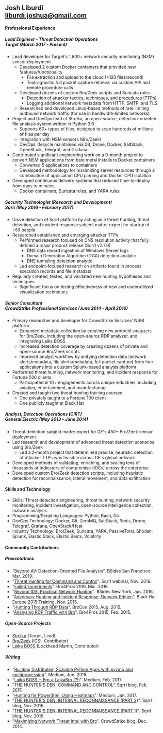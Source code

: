 ## Josh Liburdi <br/> liburdi.joshua@gmail.com
#### Professional Experience
##### Lead Engineer - Threat Detection Operations <br/> Target (March 2017 - Present)
- Lead developer for Target's 1,800+ network security monitoring (NSM) sensor deployment
  - Developed 2 custom Docker containers that provided new features/functionality
      - File extraction and upload to the cloud (>120 files/second)
      - Tool-agnostic full packet capture retrieval via custom API and remote procedure calls
  - Developed dozens of custom Bro/Zeek scripts and Suricata rules
      - Detection of attacker tactics, techniques, and procedures (TTPs)
      - Logging additional network metadata from HTTP, SMTP, and TLS
  - Researched and developed Linux-based methods of rate limiting outbound network traffic (for use in bandwidth-limited networks)
- Project and DevOps lead of Strelka, an open-source, detection-oriented file analysis system written in Python 3.6
  - Supports 60+ types of files, designed to scan hundreds of millions of files per day
  - Integration with NSM sensors (Bro/Zeek)
  - DevOps lifecycle maintained via Git, Drone, Docker, SaltStack, OpenStack, Telegraf, and Grafana
- Contributed significant engineering work on a 9-month project to convert NSM applications from bare metal installs to Docker containers
  - Converted 5 applications to containers
  - Developed methodology for maximizing server resources through a combination of application CPU pinning and Docker CPU isolation
- Developed continuous delivery systems that reduced time-to-deploy from days to minutes
  - Docker containers, Suricata rules, and YARA rules
##### Security Technologist (Research and Development) <br/> Sqrrl (May 2016 - February 2017)
- Drove direction of Sqrrl platform by acting as a threat hunting, threat detection, and incident response subject matter expert for startup of ~50 people
- Researched established and emerging attacker TTPs
  - Performed research focused on DNS resolution activity that fully defined a major product release (Sqrrl v2.7.0)
      - DNS data record ingestion of Windows Server logs
      - Domain Generation Algorithm (DGA) detection analytic
      - DNS tunneling detection analytic
  - Led endpoint-focused research on artifacts found in process execution records and file metadata
- Regularly created, tested, and validated new hunting hypotheses and techniques
  - Significant focus on testing effectiveness of new and underutilized visualization techniques
##### Senior Consultant <br/> CrowdStrike Professional Services (June 2014 - April 2016)
- Primary researcher and developer for CrowdStrike Services' NSM platform
  - Expanded metadata collection by creating new protocol analyzers for Bro/Zeek, including the open-source RDP analyzer, and integrating Laika BOSS
  - Increased detection coverage by creating dozens of private and open-source Bro/Zeek scripts
  - Improved analyst workflow by unifying detection data (network alerts/metadata, file alerts/metadata, full packet capture) from four applications into a custom Splunk-based analysis platform
- Performed threat hunting, network monitoring, and incident response for Fortune 500 clients
  - Participated in 10+ engagements across unique industries, including aviation, entertainment, and manufacturing
- Created and taught two threat hunting training courses
  - One privately taught to a Fortune 100 client
  - One publicly taught at Black Hat
##### Analyst, Detection Operations (CIRT) <br/> General Electric (May 2013 – June 2014)
- Threat detection subject matter expert for GE's 450+ Bro/Zeek sensor deployment
- Led research and development of advanced threat detection scenarios using Bro/Zeek
  - Led a 2-month project that determined precise, heuristic detection of attacker TTPs was feasible across GE's global network
- Developed methods of validating, enriching, and scaling tens of thousands of indicators of compromise (IOCs) across the enterprise
- Developed custom Bro/Zeek detection scripts, including heuristic detection for reconnaissance, lateral movement, and data exfiltration

#### Skills and Technology
- Skills: Threat detection engineering, threat hunting, network security monitoring, incident investigation, open-source intelligence collection, malware analysis
- Programming/Scripting Languages: Python, Bash, Go
- DevOps Technology: Docker, Git, ZeroMQ, SaltStack, Redis, Drone, Telegraf, Grafana, OpenStack/Heat
- Industry Technology: Bro/Zeek, Suricata, YARA, PassiveTotal, Shodan, Splunk, Elastic Stack, Elastic Beats, Volatility

#### Community Contributions
##### Presentations
- "Beyond AV: Detection-Oriented File Analysis". BSides San Francisco, Mar. 2019.
- "[Threat Hunting for Command and Control](https://www.slideshare.net/sqrrl/threat-hunting-for-command-and-control-activity)". Sqrrl webinar, Nov. 2016.
- "[Failed Experiments](https://www.bro.org/community/bro4pros2016.html)". Bro4Pros 2016, Mar. 2016.
- "[Beyond IDS: Practical Network Hunting](https://speakerdeck.com/jshlbrd/beyond-ids-practical-network-hunting)". BSides New York, Jan. 2016.
- "[Adversary Hunting and Incident Response: Network Edition](https://www.blackhat.com/eu-15/training/adversary-hunting-and-incident-response-network-edition.html)". Black Hat Europe 2015 Training, Nov. 2015.
- "[Hunting Through RDP Data](https://speakerdeck.com/jshlbrd/hunting-through-rdp-data)". BroCon 2015, Aug. 2015.
- "[Analyzing RDP Traffic with Bro](https://speakerdeck.com/jshlbrd/analyzing-rdp-traffic-with-bro)". Bro4Pros 2015, Feb. 2015.
##### Open-Source Projects
- [Strelka](https://github.com/target/strelka) (Target, Lead)
- [Bro/Zeek](https://github.com/zeek/zeek) (ICSI, Contributor)
- [Laika BOSS](https://github.com/lmco/laikaboss) (Lockheed Martin, Contributor)
##### Writing
- "[Building Distributed, Scalable Python Apps with pyzmq and multiprocessing](https://medium.com/@jshlbrd/building-distributed-scalable-python-apps-with-pyzmq-and-multiprocessing-ae832f75d1f0)". Medium, Jun. 2018.
- "[Laika BOSS + Bro = LaikaBro (?!)](https://medium.com/@jshlbrd/laika-boss-bro-laikabro-d324d99fddae)". Medium, Feb. 2017.
- "[THE HUNTER'S DEN: COMMAND AND CONTROL](https://sqrrl.com/the-hunters-den-command-and-control/)". Sqrrl blog, Feb. 2017.
- "[Hunting for PowerShell Using Heatmaps](https://medium.com/@jshlbrd/hunting-for-powershell-using-heatmaps-69b70151fa5d)". Medium, Jan. 2017.
- "[THE HUNTER'S DEN: INTERNAL RECONNAISSANCE (PART 2)](https://sqrrl.com/the-hunters-den-internal-reconnaissance-part-2/)". Sqrrl blog, Nov. 2016.
- "[THE HUNTER'S DEN: INTERNAL RECONNAISSANCE (PART 1)](https://sqrrl.com/the-hunters-den-internal-reconnaissance-part-1/)". Sqrrl blog, Nov. 2016.
- "[Maximizing Network Threat Intel with Bro](https://www.crowdstrike.com/blog/maximizing-network-threat-intel-bro/)". CrowdStrike blog, Dec. 2014.
